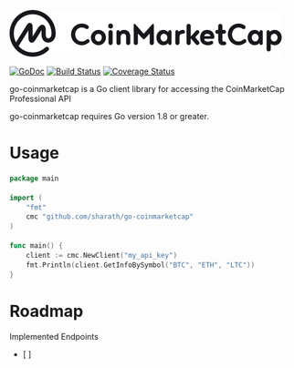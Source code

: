 ![CMC Logo](coinmarketcap.svg)

[![GoDoc](https://godoc.org/github.com/sharath/go-coinmarketcap/github?status.svg)](https://godoc.org/github.com/sharath/go-coinmarketcap) [![Build Status](https://travis-ci.org/sharath/go-coinmarketcap.svg?branch=master)](https://travis-ci.org/sharath/go-coinmarketcap) [![Coverage Status](https://coveralls.io/repos/github/sharath/go-coinmarketcap/badge.svg?branch=master)](https://coveralls.io/github/sharath/go-coinmarketcap?branch=master)

go-coinmarketcap is a Go client library for accessing the CoinMarketCap Professional API

go-coinmarketcap requires Go version 1.8 or greater.

# Usage

```go
package main

import (
	"fmt"
	cmc "github.com/sharath/go-coinmarketcap"
)

func main() {
	client := cmc.NewClient("my_api_key")
	fmt.Println(client.GetInfoBySymbol("BTC", "ETH", "LTC"))
}
```

# Roadmap

Implemented Endpoints
- [ ] 